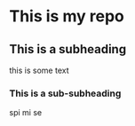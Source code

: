 # This is my repo 

## This is a subheading

this is some text

### This is a sub-subheading

spi mi se